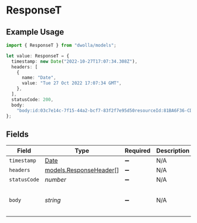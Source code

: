 # ResponseT

## Example Usage

```typescript
import { ResponseT } from "dwolla/models";

let value: ResponseT = {
  timestamp: new Date("2022-10-27T17:07:34.308Z"),
  headers: [
    {
      name: "Date",
      value: "Tue 27 Oct 2022 17:07:34 GMT",
    },
  ],
  statusCode: 200,
  body:
    "body:id:03c7e14c-7f15-44a2-bcf7-83f2f7e95d50resourceId:81BA6F36-CD7C-E511-80DB-0AA34A9B2388topic:transfer_createdtimestamp:2022-10-27T17:07:34.207Z_links:self:href:https://api.dwolla.com/events/03c7e14c-7f15-44a2-bcf7-83f2f7e95d50account:href:https://api.dwolla.com/accounts/ca32853c-48fa-40be-ae75-77b37504581bresource:href:https://api.dwolla.com/transfers/81BA6F36-CD7C-E511-80DB-0AA34A9B2388files:[]form:fragment:headers:Connection:[close]Content-Length:[453]Content-Type:[application/json; charset=UTF-8]Host:[myapp.runscope.net]User-Agent:[dwolla-webhooks/1.0]X-Dwolla-Topic:[transfer_created]X-Request-Signature:[bd93780bd7e1ad77ab821094aaa0f9e3dece5ee3]host:myapp.runscope.netmethod:POSTparams:path:/region:us5runscope_host:prod078.runscope.inscheme:httpssource:capturesource_ip:52.24.10.184timestamp:1.4459656543078682e+09url:https://myapp.runscope.net/",
};
```

## Fields

| Field                                                                                                                                                                                                                                                                                                                                                                                                                                                                                                                                                                                                                                                                                                                                                                                                                                                                                         | Type                                                                                                                                                                                                                                                                                                                                                                                                                                                                                                                                                                                                                                                                                                                                                                                                                                                                                          | Required                                                                                                                                                                                                                                                                                                                                                                                                                                                                                                                                                                                                                                                                                                                                                                                                                                                                                      | Description                                                                                                                                                                                                                                                                                                                                                                                                                                                                                                                                                                                                                                                                                                                                                                                                                                                                                   | Example                                                                                                                                                                                                                                                                                                                                                                                                                                                                                                                                                                                                                                                                                                                                                                                                                                                                                       |
| --------------------------------------------------------------------------------------------------------------------------------------------------------------------------------------------------------------------------------------------------------------------------------------------------------------------------------------------------------------------------------------------------------------------------------------------------------------------------------------------------------------------------------------------------------------------------------------------------------------------------------------------------------------------------------------------------------------------------------------------------------------------------------------------------------------------------------------------------------------------------------------------- | --------------------------------------------------------------------------------------------------------------------------------------------------------------------------------------------------------------------------------------------------------------------------------------------------------------------------------------------------------------------------------------------------------------------------------------------------------------------------------------------------------------------------------------------------------------------------------------------------------------------------------------------------------------------------------------------------------------------------------------------------------------------------------------------------------------------------------------------------------------------------------------------- | --------------------------------------------------------------------------------------------------------------------------------------------------------------------------------------------------------------------------------------------------------------------------------------------------------------------------------------------------------------------------------------------------------------------------------------------------------------------------------------------------------------------------------------------------------------------------------------------------------------------------------------------------------------------------------------------------------------------------------------------------------------------------------------------------------------------------------------------------------------------------------------------- | --------------------------------------------------------------------------------------------------------------------------------------------------------------------------------------------------------------------------------------------------------------------------------------------------------------------------------------------------------------------------------------------------------------------------------------------------------------------------------------------------------------------------------------------------------------------------------------------------------------------------------------------------------------------------------------------------------------------------------------------------------------------------------------------------------------------------------------------------------------------------------------------- | --------------------------------------------------------------------------------------------------------------------------------------------------------------------------------------------------------------------------------------------------------------------------------------------------------------------------------------------------------------------------------------------------------------------------------------------------------------------------------------------------------------------------------------------------------------------------------------------------------------------------------------------------------------------------------------------------------------------------------------------------------------------------------------------------------------------------------------------------------------------------------------------- |
| `timestamp`                                                                                                                                                                                                                                                                                                                                                                                                                                                                                                                                                                                                                                                                                                                                                                                                                                                                                   | [Date](https://developer.mozilla.org/en-US/docs/Web/JavaScript/Reference/Global_Objects/Date)                                                                                                                                                                                                                                                                                                                                                                                                                                                                                                                                                                                                                                                                                                                                                                                                 | :heavy_minus_sign:                                                                                                                                                                                                                                                                                                                                                                                                                                                                                                                                                                                                                                                                                                                                                                                                                                                                            | N/A                                                                                                                                                                                                                                                                                                                                                                                                                                                                                                                                                                                                                                                                                                                                                                                                                                                                                           | 2022-10-27T17:07:34.308Z                                                                                                                                                                                                                                                                                                                                                                                                                                                                                                                                                                                                                                                                                                                                                                                                                                                                      |
| `headers`                                                                                                                                                                                                                                                                                                                                                                                                                                                                                                                                                                                                                                                                                                                                                                                                                                                                                     | [models.ResponseHeader](../models/responseheader.md)[]                                                                                                                                                                                                                                                                                                                                                                                                                                                                                                                                                                                                                                                                                                                                                                                                                                        | :heavy_minus_sign:                                                                                                                                                                                                                                                                                                                                                                                                                                                                                                                                                                                                                                                                                                                                                                                                                                                                            | N/A                                                                                                                                                                                                                                                                                                                                                                                                                                                                                                                                                                                                                                                                                                                                                                                                                                                                                           |                                                                                                                                                                                                                                                                                                                                                                                                                                                                                                                                                                                                                                                                                                                                                                                                                                                                                               |
| `statusCode`                                                                                                                                                                                                                                                                                                                                                                                                                                                                                                                                                                                                                                                                                                                                                                                                                                                                                  | *number*                                                                                                                                                                                                                                                                                                                                                                                                                                                                                                                                                                                                                                                                                                                                                                                                                                                                                      | :heavy_minus_sign:                                                                                                                                                                                                                                                                                                                                                                                                                                                                                                                                                                                                                                                                                                                                                                                                                                                                            | N/A                                                                                                                                                                                                                                                                                                                                                                                                                                                                                                                                                                                                                                                                                                                                                                                                                                                                                           | 200                                                                                                                                                                                                                                                                                                                                                                                                                                                                                                                                                                                                                                                                                                                                                                                                                                                                                           |
| `body`                                                                                                                                                                                                                                                                                                                                                                                                                                                                                                                                                                                                                                                                                                                                                                                                                                                                                        | *string*                                                                                                                                                                                                                                                                                                                                                                                                                                                                                                                                                                                                                                                                                                                                                                                                                                                                                      | :heavy_minus_sign:                                                                                                                                                                                                                                                                                                                                                                                                                                                                                                                                                                                                                                                                                                                                                                                                                                                                            | N/A                                                                                                                                                                                                                                                                                                                                                                                                                                                                                                                                                                                                                                                                                                                                                                                                                                                                                           | body:id:03c7e14c-7f15-44a2-bcf7-83f2f7e95d50resourceId:81BA6F36-CD7C-E511-80DB-0AA34A9B2388topic:transfer_createdtimestamp:2022-10-27T17:07:34.207Z_links:self:href:https://api.dwolla.com/events/03c7e14c-7f15-44a2-bcf7-83f2f7e95d50account:href:https://api.dwolla.com/accounts/ca32853c-48fa-40be-ae75-77b37504581bresource:href:https://api.dwolla.com/transfers/81BA6F36-CD7C-E511-80DB-0AA34A9B2388files:[]form:fragment:headers:Connection:[close]Content-Length:[453]Content-Type:[application/json; charset=UTF-8]Host:[myapp.runscope.net]User-Agent:[dwolla-webhooks/1.0]X-Dwolla-Topic:[transfer_created]X-Request-Signature:[bd93780bd7e1ad77ab821094aaa0f9e3dece5ee3]host:myapp.runscope.netmethod:POSTparams:path:/region:us5runscope_host:prod078.runscope.inscheme:httpssource:capturesource_ip:52.24.10.184timestamp:1.4459656543078682e+09url:https://myapp.runscope.net/ |
